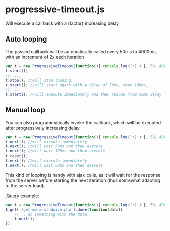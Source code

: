 progressive-timeout.js
======================

Will execute a callback with a (factor) increasing delay

## Auto looping

The passed callback will be automatically called every 50ms to 4000ms, with an increment of 2x each iteration

```js
var t = new ProgressiveTimeout(function(){ console.log(':)') }, 50, 4000,2);
t.start();
//.....
t.stop(); //will stop looping;
t.start(); //will start again with a delay of 50ms, then 100ms, ..
//....
t.start(); //will execute immediately and then resume from 50ms delay
```

## Manual loop

You can also programmatically invoke the callback, which will be executed after progressively increasing delay.

```js
var t = new ProgressiveTimeout(function(){ console.log(':)') }, 50, 4000,2);
t.next(); //will execute immediately
t.next(); //will wait 50ms and then execute
t.next(); //will wait 100ms and then execute
t.reset();
t.next(); //will execute immediately
t.next(); //will wait 50ms and then execute
```

This kind of looping is handy with ajax calls, as it will wait for the response from the server before 
starting the next iteration (thus somewhat adapting to the server load).

jQuery example:

```javascript
var t = new ProgressiveTimeout(function(){ console.log(':)') }, 50, 4000,2);
$.get('/get-me-a-sandwich.php').done(function(data){
    // .. do something with the data
    t.next();
});

```
